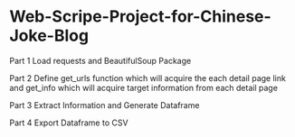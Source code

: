 # Web-Scripe-Project-for-Chinese-Joke-Blog

Part 1 Load requests and BeautifulSoup Package

Part 2 Define get_urls function which will acquire the each detail page link and get_info which will acquire target information from each detail page

Part 3 Extract Information and Generate Dataframe

Part 4 Export Dataframe to CSV


